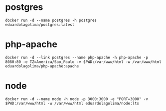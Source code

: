 postgres
===

    docker run -d --name postgres -h postgres eduardolagolima/postgres:latest

php-apache
===

    docker run -d --link postgres --name php-apache -h php-apache -p 8080:80 -e TZ=America/Sao_Paulo -v $PWD:/var/www/html -w /var/www/html eduardolagolima/php-apache:apache

node
===

    docker run -d --name node -h node -p 3000:3000 -e "PORT=3000" -v $PWD:/var/www/html -w /var/www/html eduardolagolima/node:lts
